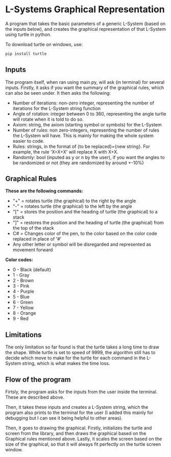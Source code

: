 # L-Systems Graphical Representation
A program that takes the basic parameters of a generic L-System (based on the inputs below), and creates the graphical representation of that L-System using turtle in python. 

To download turtle on windows, use:
```bash 
pip install turtle
```

## Inputs
The program itself, when ran using main.py, will ask (in terminal) for several inputs. Firstly, it asks if you want the summary of the graphical rules, which can also be seen under. It then asks the following:
* Number of iterations: non-zero integer, representing the number of iterations for the L-System string function
* Angle of rotation: integer between 0 to 360, representing the angle turtle will rotate when it is told to do so.
* Axiom: string, the axiom (starting symbol or symbols) for the L-System
* Number of rules: non zero-integers, representing the number of rules the L-System will have. This is mainly for making the whole system easier to code.
* Rules: strings, in the format of {to be replaced}={new string}. For example, the rule 'X=X+X' will replace X with X+X.
* Randomly: bool (inputed as y or n by the user), if you want the angles to be randomized or not (they are randomized by around +-10%)

## Graphical Rules
**These are the following commands:**

* "+"  = rotates turtle (the graphical) to the right by the angle
* "-"  = rotates turtle (the graphical) to the left by the angle
* "["  = stores the position and the heading of turtle (the graphical) to a stack
* "]"  = restores the position and the heading of turtle (the graphical) from the top of the stack
* C# = Changes color of the pen, to the color based on the color code replaced in place of '#'
* Any other letter or symbol will be disregarded and represented as movement forward

**Color codes:**
* 0 - Black (default)
* 1 - Gray
* 2 - Brown
* 3 - Pink
* 4 - Purple
* 5 - Blue
* 6 - Green
* 7 - Yellow
* 8 - Orange
* 9 - Red

## Limitations
The only limitation so far found is that the turtle takes a long time to draw the shape. While turtle is set to speed of 9999, the algorithm still has to decide which move to make for the turtle for each command in the L-System string, which is what makes the time loss.

## Flow of the program
Firtsly, the program asks for the inputs from the user inside the terminal. These are described above. 

Then, it takes these inputs and creates a L-System string, which the program also prints to the terminal for the user (I added this mainly for debugging but I can see it being helpful to other areas). 

Then, it goes to drawing the graphical. Firstly, initializes the turtle and screen from the library, and then draws the graphical based on the Graphical rules mentioned above. Lastly, it scales the screen based on the size of the graphical, so that it will always fit perfectly on the turtle screen window.
